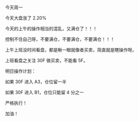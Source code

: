 今天周一

今天大盘涨了 2.20%

今天的上午的操作相当的混乱，又满仓了！！！

控制不住自己呀，不要满仓，不要满仓，不要满仓！！！

上午上班没时间看盘，都是瞅一眼就像者买卖，简直就是瞎操作呀。

上班看盘之关注 30F 做买卖，不能看 5F。

明日操作计划：

如果 30F 进入 A3，仓位留一半

如果 30F 进入 B1，仓位只能留 4 分之一

严格执行！

加油！
